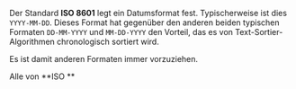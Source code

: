 Der Standard **ISO 8601** legt ein Datumsformat fest. Typischerweise ist dies `YYYY-MM-DD`. Dieses Format hat gegenüber den anderen beiden typischen Formaten `DD-MM-YYYY` und `MM-DD-YYYY` den Vorteil, das es von Text-Sortier-Algorithmen chronologisch sortiert wird.

Es ist damit anderen Formaten immer vorzuziehen.

Alle von **ISO **